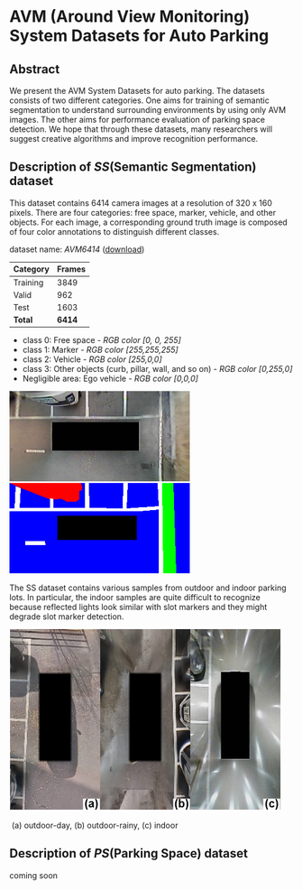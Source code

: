 # AVM (Around View Monitoring) System Datasets for Auto Parking

## Abstract

We present the AVM System Datasets for auto parking. The datasets consists of two different categories. One aims for training of semantic segmentation to understand surrounding environments by using only AVM images. The other aims for performance evaluation of parking space detection. We hope that through these datasets, many researchers will suggest creative algorithms and improve recognition performance.



## Description of *SS*(Semantic Segmentation) dataset

This dataset contains 6414 camera images at a resolution of 320 x 160 pixels. There are four categories: free space, marker, vehicle, and other objects. For each image, a corresponding ground truth image is composed of four color annotations to distinguish different classes.

dataset name: *AVM6414* ([download](https://drive.google.com/drive/folders/0BylKEIPbxlTtbUtHbjdhV2JLSGM?usp=sharing))

| Category  | Frames   |
| --------- | -------- |
| Training  | 3849     |
| Valid     | 962      |
| Test      | 1603     |
| **Total** | **6414** |

* class 0: Free space *- RGB color [0, 0, 255]*
* class 1: Marker *- RGB color [255,255,255]*
* class 2: Vehicle *- RGB color [255,0,0]*
* class 3: Other objects (curb, pillar, wall, and so on) *- RGB color [0,255,0]*
* Negligible area: Ego vehicle *- RGB color [0,0,0]*

![image](ss_dataset_example/image.jpg) ![gt](ss_dataset_example/gt.png)

The SS dataset contains various samples from outdoor and indoor parking lots. In particular, the indoor samples are quite difficult to recognize because reflected lights look similar with slot markers and they might degrade slot marker detection.

![samples](ss_dataset_example/avm_image_samples.png)

​                                                       (a) outdoor-day, (b) outdoor-rainy, (c) indoor

## Description of *PS*(Parking Space) dataset

coming soon



